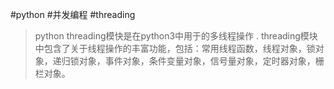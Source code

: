 #python #并发编程 #threading
>python threading模快是在python3中用于的多线程操作 . threading模块中包含了关于线程操作的丰富功能，包括：常用线程函数，线程对象，锁对象，递归锁对象，事件对象，条件变量对象，信号量对象，定时器对象，栅栏对象。


